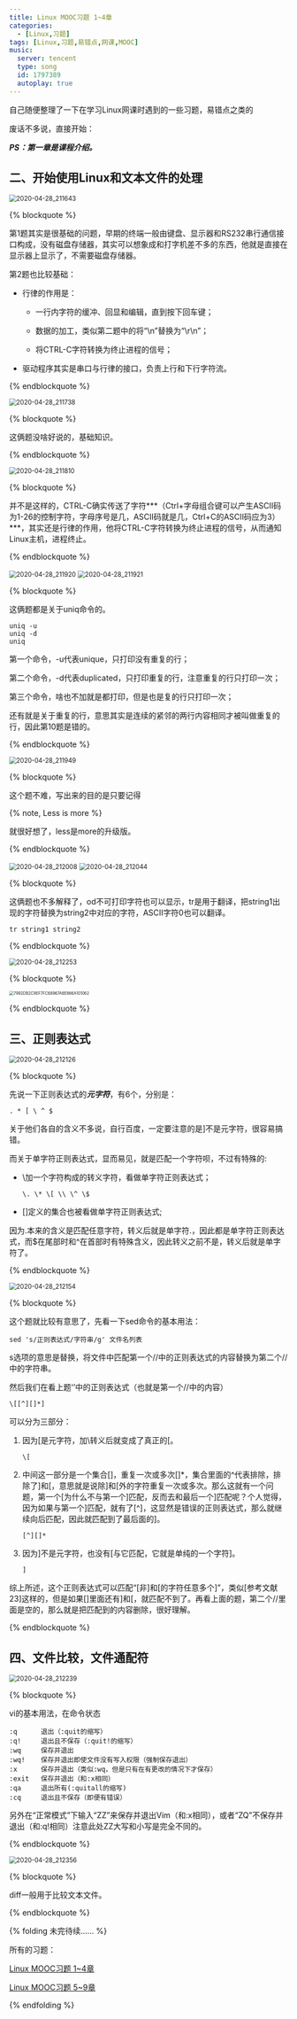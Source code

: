 ```yaml
---
title: Linux MOOC习题 1~4章
categories:
  - [Linux,习题]
tags: [Linux,习题,易错点,网课,MOOC]
music:
  server: tencent
  type: song
  id: 1797389
  autoplay: true
---
```


自己随便整理了一下在学习Linux网课时遇到的一些习题，易错点之类的



<!-- more -->



废话不多说，直接开始：

***PS：第一章是课程介绍。***

## 二、开始使用Linux和文本文件的处理

<img src="https://gitee.com/wxy_666/images/raw/master/20200428215021.jpg" alt="2020-04-28_211643" style="zoom: 80%;" />

{% blockquote %}

第1题其实是很基础的问题，早期的终端一般由键盘、显示器和RS232串行通信接口构成，没有磁盘存储器，其实可以想象成和打字机差不多的东西，他就是直接在显示器上显示了，不需要磁盘存储器。

第2题也比较基础：

- 行律的作用是：
  - 一行内字符的缓冲、回显和编辑，直到按下回车键；

  - 数据的加工，类似第二题中的将“\\n”替换为“\\r\\n”；
  - 将CTRL-C字符转换为终止进程的信号；

- 驱动程序其实是串口与行律的接口，负责上行和下行字符流。

{% endblockquote %}

<img src="https://gitee.com/wxy_666/images/raw/master/20200428215752.jpg" alt="2020-04-28_211738" style="zoom:80%;" />

{% blockquote %}

这俩题没啥好说的，基础知识。

{% endblockquote %}

<img src="https://gitee.com/wxy_666/images/raw/master/20200428215946.jpg" alt="2020-04-28_211810" style="zoom:80%;" />

{% blockquote %}

并不是这样的，CTRL-C确实传送了字符***（Ctrl+字母组合键可以产生ASCII码为1-26的控制字符，字母序号是几，ASCII码就是几，Ctrl+C的ASCII码应为3）***，其实还是行律的作用，他将CTRL-C字符转换为终止进程的信号，从而通知Linux主机，进程终止。

{% endblockquote %}

<img src="https://gitee.com/wxy_666/images/raw/master/20200428220440.jpg" alt="2020-04-28_211920" style="zoom:80%;" />

<img src="https://gitee.com/wxy_666/images/raw/master/20200428220658.jpg" alt="2020-04-28_211921" style="zoom:80%;" />

{% blockquote %}

这俩题都是关于uniq命令的。

```shell
uniq -u
uniq -d
uniq
```

第一个命令，-u代表unique，只打印没有重复的行；

第二个命令，-d代表duplicated，只打印重复的行，注意重复的行只打印一次；

第三个命令，啥也不加就是都打印，但是也是复的行只打印一次；

还有就是关于重复的行，意思其实是连续的紧邻的两行内容相同才被叫做重复的行，因此第10题是错的。

{% endblockquote %}

<img src="https://gitee.com/wxy_666/images/raw/master/20200428221248.jpg" alt="2020-04-28_211949" style="zoom:80%;" />

{% blockquote %}

这个题不难，写出来的目的是只要记得

{% note, Less is more %}

就很好想了，less是more的升级版。

{% endblockquote %}

<img src="https://gitee.com/wxy_666/images/raw/master/20200428221932.jpg" alt="2020-04-28_212008" style="zoom:80%;" />

<img src="https://gitee.com/wxy_666/images/raw/master/20200428221942.jpg" alt="2020-04-28_212044" style="zoom:80%;" />

{% blockquote %}

这俩题也不多解释了，od不可打印字符也可以显示，tr是用于翻译，把string1出现的字符替换为string2中对应的字符，ASCII字符0也可以翻译。

```shell
tr string1 string2
```

{% endblockquote %}

<img src="https://gitee.com/wxy_666/images/raw/master/20200429095034.jpg" alt="2020-04-28_212253" style="zoom:80%;" />

{% blockquote %}

<img src="https://gitee.com/wxy_666/images/raw/master/20200429095238.png" alt="7992DB2C9EF7FC68967A6E866A101062" style="zoom: 50%;" />

{% endblockquote %}

## 三、正则表达式

<img src="https://gitee.com/wxy_666/images/raw/master/20200428222324.jpg" alt="2020-04-28_212126" style="zoom:80%;" />

{% blockquote %}

先说一下正则表达式的***元字符***，有6个，分别是：

```shell
. * [ \ ^ $
```

关于他们各自的含义不多说，自行百度，一定要注意的是]不是元字符，很容易搞错。

而关于单字符正则表达式，显而易见，就是匹配一个字符呗，不过有特殊的:

- \\加一个字符构成的转义字符，看做单字符正则表达式；

  ```shell
  \. \* \[ \\ \^ \$
  ```

- \[\]定义的集合也被看做单字符正则表达式;

因为.本来的含义是匹配任意字符，转义后就是单字符.，因此都是单字符正则表达式，而\$在尾部时和\^在首部时有特殊含义，因此转义之前不是，转义后就是单字符​了。

{% endblockquote %}

<img src="https://gitee.com/wxy_666/images/raw/master/20200429091111.jpg" alt="2020-04-28_212154" style="zoom:80%;" />

{% blockquote %}

这个题就比较有意思了，先看一下sed命令的基本用法：

```shell
sed 's/正则表达式/字符串/g' 文件名列表
```

s选项的意思是替换，将文件中匹配第一个//中的正则表达式的内容替换为第二个//中的字符串。

然后我们在看上题‘’中的正则表达式（也就是第一个//中的内容）

```shell
\[[^][]*]
```

可以分为三部分：

1. 因为[是元字符，加\转义后就变成了真正的[。

   ```shell
   \[
   ```

   

2. 中间这一部分是一个集合\[\]，重复一次或多次\[\]\*，集合里面的\^代表排除，排除了\]和\[，意思就是说除\]和\[外的字符重复一次或多次。那么这就有一个问题，第一个[为什么不与第一个]匹配，反而去和最后一个\]匹配呢？个人觉得，因为如果与第一个]匹配，就有了\[\^\]，这显然是错误的正则表达式，那么就继续向后匹配，因此就匹配到了最后面的\]。

   ```shell
   [^][]*
   ```

   

3. 因为\]不是元字符，也没有\[与它匹配，它就是单纯的一个字符\]。

   ```shell
   ]
   ```

   

综上所述，这个正则表达式可以匹配“\[非\]和\[的字符任意多个\]”，类似\[参考文献23\]这样的，但是如果\[\]里面还有\]和\[，就匹配不到了。再看上面的题，第二个//里面是空的，那么就是把匹配到的内容删除，很好理解。

{% endblockquote %}

## 四、文件比较，文件通配符

<img src="https://gitee.com/wxy_666/images/raw/master/20200429093945.jpg" alt="2020-04-28_212239" style="zoom:80%;" />

{% blockquote %}

vi的基本用法，在命令状态

```shell
:q      退出（:quit的缩写）
:q!     退出且不保存（:quit!的缩写）
:wq     保存并退出
:wq!    保存并退出即使文件没有写入权限（强制保存退出）
:x      保存并退出（类似:wq，但是只有在有更改的情况下才保存）
:exit   保存并退出（和:x相同）
:qa     退出所有(:quitall的缩写)
:cq     退出且不保存（即便有错误）
```

另外在“正常模式”下输入“ZZ”来保存并退出Vim（和:x相同），或者“ZQ”不保存并退出（和:q!相同）注意此处ZZ大写和小写是完全不同的。

{% endblockquote %}

<img src="https://gitee.com/wxy_666/images/raw/master/20200429095046.jpg" alt="2020-04-28_212356" style="zoom:80%;" />

{% blockquote %}

diff一般用于比较文本文件。

{% endblockquote %}



{% folding 未完待续…… %}

所有的习题：

[Linux MOOC习题 1~4章](https://666wxy666.github.io/2020/04/28/Linux-MOOC习题-1~4章/)

[Linux MOOC习题 5~9章](https://666wxy666.github.io/2020/04/29/Linux-MOOC习题-5~9章/)

{% endfolding %}

